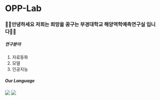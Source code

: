 # OPP-Lab


### 🌊🌊안녕하세요 저희는 희망을 꿈구는 부경대학교 해양역학예측연구실 입니다🌊🌊










##### 연구분야

1. 자료동화
2. 모델
3. 인공지능












##### Our Language


<img src="https://img.shields.io/badge/Python-FFCA28?style=flat-square&logo=Python&logoColor=white"/>  <img src="https://img.shields.io/badge/Fortran-3DDC84?style=flat-square&logo=Fortran&logoColor=black"/>





